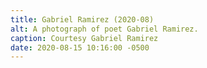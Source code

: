 ```yaml
---
title: Gabriel Ramirez (2020-08)
alt: A photograph of poet Gabriel Ramirez.
caption: Courtesy Gabriel Ramirez
date: 2020-08-15 10:16:00 -0500
---
```

